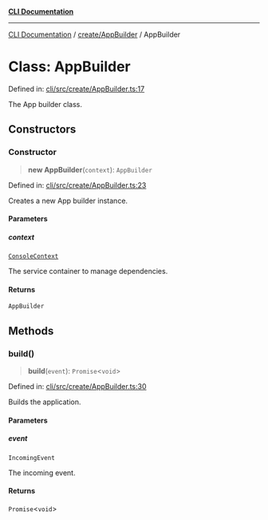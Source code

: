 [**CLI Documentation**](../../../README.md)

***

[CLI Documentation](../../../README.md) / [create/AppBuilder](../README.md) / AppBuilder

# Class: AppBuilder

Defined in: [cli/src/create/AppBuilder.ts:17](https://github.com/stonemjs/cli/blob/df49bf1f270a78a61946870e36ae0b10d02482b3/src/create/AppBuilder.ts#L17)

The App builder class.

## Constructors

### Constructor

> **new AppBuilder**(`context`): `AppBuilder`

Defined in: [cli/src/create/AppBuilder.ts:23](https://github.com/stonemjs/cli/blob/df49bf1f270a78a61946870e36ae0b10d02482b3/src/create/AppBuilder.ts#L23)

Creates a new App builder instance.

#### Parameters

##### context

[`ConsoleContext`](../../../declarations/interfaces/ConsoleContext.md)

The service container to manage dependencies.

#### Returns

`AppBuilder`

## Methods

### build()

> **build**(`event`): `Promise`\<`void`\>

Defined in: [cli/src/create/AppBuilder.ts:30](https://github.com/stonemjs/cli/blob/df49bf1f270a78a61946870e36ae0b10d02482b3/src/create/AppBuilder.ts#L30)

Builds the application.

#### Parameters

##### event

`IncomingEvent`

The incoming event.

#### Returns

`Promise`\<`void`\>
